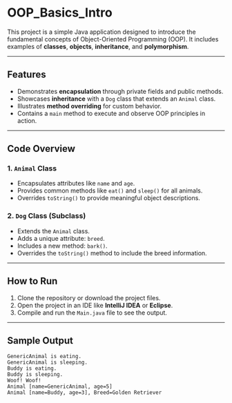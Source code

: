 # OOP_Basics_Intro

This project is a simple Java application designed to introduce the fundamental concepts of Object-Oriented Programming (OOP). It includes examples of **classes**, **objects**, **inheritance**, and **polymorphism**.

---

## Features
- Demonstrates **encapsulation** through private fields and public methods.
- Showcases **inheritance** with a `Dog` class that extends an `Animal` class.
- Illustrates **method overriding** for custom behavior.
- Contains a `main` method to execute and observe OOP principles in action.

---

## Code Overview

### 1. `Animal` Class
- Encapsulates attributes like `name` and `age`.
- Provides common methods like `eat()` and `sleep()` for all animals.
- Overrides `toString()` to provide meaningful object descriptions.

### 2. `Dog` Class (Subclass)
- Extends the `Animal` class.
- Adds a unique attribute: `breed`.
- Includes a new method: `bark()`.
- Overrides the `toString()` method to include the breed information.

---

## How to Run

1. Clone the repository or download the project files.
2. Open the project in an IDE like **IntelliJ IDEA** or **Eclipse**.
3. Compile and run the `Main.java` file to see the output.

---

## Sample Output

```plaintext
GenericAnimal is eating.
GenericAnimal is sleeping.
Buddy is eating.
Buddy is sleeping.
Woof! Woof!
Animal [name=GenericAnimal, age=5]
Animal [name=Buddy, age=3], Breed=Golden Retriever
